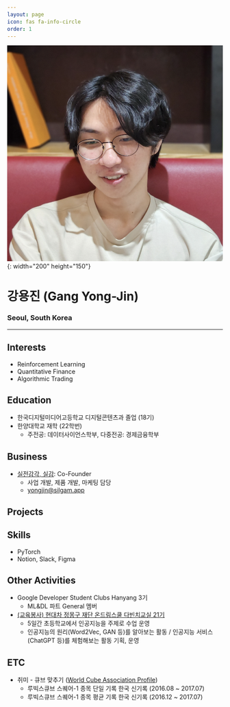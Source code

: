 ```yaml
---
layout: page
icon: fas fa-info-circle
order: 1
---
```


![profile_image](/assets/img/profile.png){: width="200" height="150"}

# 강용진 (Gang Yong-Jin)

### Seoul, South Korea

---

## Interests

- Reinforcement Learning
- Quantitative Finance
- Algorithmic Trading

## Education

- 한국디지털미디어고등학교 디지털콘텐츠과 졸업 (18기)
- 한양대학교 재학 (22학번)
  - 주전공: 데이터사이언스학부, 다중전공: 경제금융학부

## Business

- [실전감각, 실감](https://rouxist.github.io/posts/project_silgam_introduce/): Co-Founder
  - 사업 개발, 제품 개발, 마케팅 담당
  - [yongjin@silgam.app](mailto:yongjin@silgam.app)

## Projects

## Skills

- PyTorch
- Notion, Slack, Figma

## Other Activities

- Google Developer Student Clubs Hanyang 3기
  - ML&DL 파트 General 멤버
- [(교육봉사) 현대차 정몽구 재단 온드림스쿨 다빈치교실 21기](https://rouxist.github.io/posts/life_ods_activity/)
  - 5일간 초등학교에서 인공지능을 주제로 수업 운영
  - 인공지능의 원리(Word2Vec, GAN 등)를 알아보는 활동 / 인공지능 서비스(ChatGPT 등)를 체험해보는 활동 기획, 운영

## ETC

- 취미 - 큐브 맞추기 \([World Cube Association Profile](https://www.worldcubeassociation.org/persons/2015YONG02)\)
  - 루빅스큐브 스퀘어-1 종목 단일 기록 한국 신기록 (2016.08 ~ 2017.07)
  - 루빅스큐브 스퀘어-1 종목 평균 기록 한국 신기록 (2016.12 ~ 2017.07)
